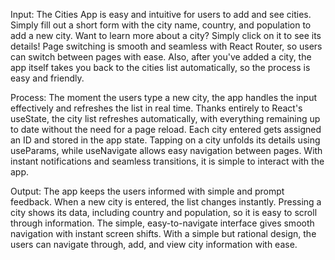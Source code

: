 Input: The Cities App is easy and intuitive for users to add and see cities. Simply fill out a short form with the city name, country, and population to add a new
city. Want to learn more about a city? Simply click on it to see its details! Page switching is smooth and seamless with React Router, so users can switch between
pages with ease. Also, after you've added a city, the app itself takes you back to the cities list automatically, so the process is easy and friendly.

Process: The moment the users type a new city, the app handles the input effectively and refreshes the list in real time. Thanks entirely to React's useState, the
city list refreshes automatically, with everything remaining up to date without the need for a page reload. Each city entered gets assigned an ID and stored in the
app state. Tapping on a city unfolds its details using useParams, while useNavigate allows easy navigation between pages. With instant notifications and seamless
transitions, it is simple to interact with the app.

Output: The app keeps the users informed with simple and prompt feedback. When a new city is entered, the list changes instantly. Pressing a city shows its data,
including country and population, so it is easy to scroll through information. The simple, easy-to-navigate interface gives smooth navigation with instant screen
shifts. With a simple but rational design, the users can navigate through, add, and view city information with ease.
